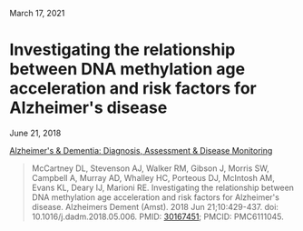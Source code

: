 March 17, 2021

# Investigating the relationship between DNA methylation age acceleration and risk factors for Alzheimer's disease

June 21, 2018

[Alzheimer's & Dementia: Diagnosis, Assessment & Disease Monitoring](https://doi.org/10.1016/j.dadm.2018.05.006)

> McCartney DL, Stevenson AJ, Walker RM, Gibson J, Morris SW, Campbell A, Murray
> AD, Whalley HC, Porteous DJ, McIntosh AM, Evans KL, Deary IJ, Marioni RE.
> Investigating the relationship between DNA methylation age acceleration and
> risk factors for Alzheimer's disease. Alzheimers Dement (Amst). 2018 Jun
> 21;10:429-437. doi: 10.1016/j.dadm.2018.05.006. PMID:
> [30167451](https://pubmed.ncbi.nlm.nih.gov/30167451); PMCID: PMC6111045.


